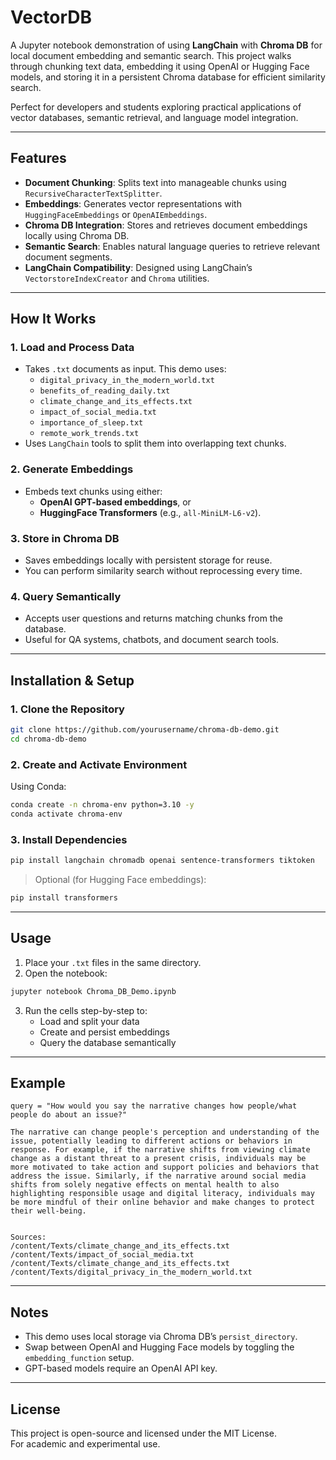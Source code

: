 # VectorDB

A Jupyter notebook demonstration of using **LangChain** with **Chroma DB** for local document embedding and semantic search. This project walks through chunking text data, embedding it using OpenAI or Hugging Face models, and storing it in a persistent Chroma database for efficient similarity search.

Perfect for developers and students exploring practical applications of vector databases, semantic retrieval, and language model integration.

---

## Features

- **Document Chunking**: Splits text into manageable chunks using `RecursiveCharacterTextSplitter`.
- **Embeddings**: Generates vector representations with `HuggingFaceEmbeddings` or `OpenAIEmbeddings`.
- **Chroma DB Integration**: Stores and retrieves document embeddings locally using Chroma DB.
- **Semantic Search**: Enables natural language queries to retrieve relevant document segments.
- **LangChain Compatibility**: Designed using LangChain’s `VectorstoreIndexCreator` and `Chroma` utilities.

---

## How It Works

### 1. Load and Process Data
- Takes `.txt` documents as input. This demo uses:
  - `digital_privacy_in_the_modern_world.txt`
  - `benefits_of_reading_daily.txt`
  - `climate_change_and_its_effects.txt`
  - `impact_of_social_media.txt`
  - `importance_of_sleep.txt`
  - `remote_work_trends.txt`
- Uses `LangChain` tools to split them into overlapping text chunks.

### 2. Generate Embeddings
- Embeds text chunks using either:
  - **OpenAI GPT-based embeddings**, or
  - **HuggingFace Transformers** (e.g., `all-MiniLM-L6-v2`).

### 3. Store in Chroma DB
- Saves embeddings locally with persistent storage for reuse.
- You can perform similarity search without reprocessing every time.

### 4. Query Semantically
- Accepts user questions and returns matching chunks from the database.
- Useful for QA systems, chatbots, and document search tools.

---

## Installation & Setup

### 1. Clone the Repository
```bash
git clone https://github.com/yourusername/chroma-db-demo.git
cd chroma-db-demo
```

### 2. Create and Activate Environment
Using Conda:
```bash
conda create -n chroma-env python=3.10 -y
conda activate chroma-env
```

### 3. Install Dependencies
```bash
pip install langchain chromadb openai sentence-transformers tiktoken
```

> Optional (for Hugging Face embeddings):
```bash
pip install transformers
```

---

## Usage

1. Place your `.txt` files in the same directory.
2. Open the notebook:
```bash
jupyter notebook Chroma_DB_Demo.ipynb
```
3. Run the cells step-by-step to:
   - Load and split your data
   - Create and persist embeddings
   - Query the database semantically

---

## Example

```
query = "How would you say the narrative changes how people/what people do about an issue?"

The narrative can change people's perception and understanding of the issue, potentially leading to different actions or behaviors in response. For example, if the narrative shifts from viewing climate change as a distant threat to a present crisis, individuals may be more motivated to take action and support policies and behaviors that address the issue. Similarly, if the narrative around social media shifts from solely negative effects on mental health to also highlighting responsible usage and digital literacy, individuals may be more mindful of their online behavior and make changes to protect their well-being. 


Sources:
/content/Texts/climate_change_and_its_effects.txt
/content/Texts/impact_of_social_media.txt
/content/Texts/climate_change_and_its_effects.txt
/content/Texts/digital_privacy_in_the_modern_world.txt
```

---

## Notes

- This demo uses local storage via Chroma DB’s `persist_directory`.
- Swap between OpenAI and Hugging Face models by toggling the `embedding_function` setup.
- GPT-based models require an OpenAI API key.

---

## License

This project is open-source and licensed under the MIT License.  
For academic and experimental use.

